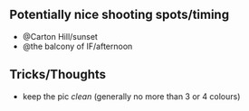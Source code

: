 <h2>Potentially nice shooting spots/timing</h2>

- @Carton Hill/sunset
- @the balcony of IF/afternoon


<h2>Tricks/Thoughts</h2>

- keep the pic _clean_ (generally no more than 3 or 4 colours)
